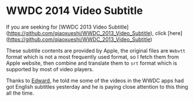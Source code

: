 WWDC 2014 Video Subtitle
========================

If you are seeking for [WWDC 2013 Video Subtitle]
(https://github.com/qiaoxueshi/WWDC_2013_Video_Subtitle), click [here]
(https://github.com/qiaoxueshi/WWDC_2013_Video_Subtitle)

These subtitle contents are provided by Apple, the original files are `Webvtt` format which is not a most frequently used format, so I fetch them from Apple website, then combine and translate them to `srt` format which is supported by most of video players.

Thanks to [Edward](https://github.com/eplt), he told me some of the videos in the WWDC apps had got English subtitles yesterday and he is paying close attention to this thing all the time.

 
